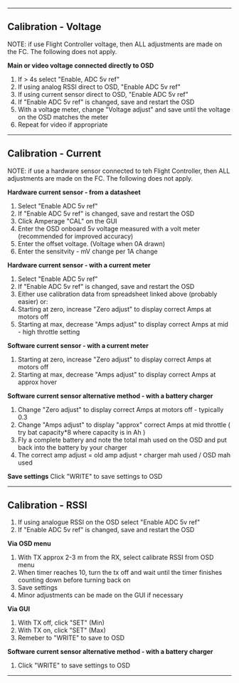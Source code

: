 
---

## Calibration - Voltage ##

NOTE: if use Flight Controller voltage, then ALL adjustments are made on the FC. The following does not apply.

**Main or video voltage connected directly to OSD**
  1. If > 4s select "Enable, ADC 5v ref"
  1. If using analog RSSI direct to OSD, "Enable ADC 5v ref"
  1. If using current sensor direct to OSD, "Enable ADC 5v ref"
  1. If "Enable ADC 5v ref" is changed, save and restart the OSD
  1. With a voltage meter, change "Voltage adjust" and save until the voltage on the OSD matches the meter
  1. Repeat for video if appropriate

---

## Calibration - Current ##

NOTE: if use a hardware sensor connected to teh Flight Controller, then ALL adjustments are made on the FC. The following does not apply.

**Hardware current sensor - from a datasheet**
  1. Select "Enable ADC 5v ref"
  1. If "Enable ADC 5v ref" is changed, save and restart the OSD
  1. Click Amperage "CAL" on the GUI
  1. Enter the OSD onboard 5v voltage measured with a volt meter (recommended for improved accuracy) 
  1. Enter the offset voltage. (Voltage when 0A drawn)
  1. Enter the sensitvity - mV change per 1A change

**Hardware current sensor - with a current meter**
  1. Select "Enable ADC 5v ref"
  1. If "Enable ADC 5v ref" is changed, save and restart the OSD
  1. Either use calibration data from spreadsheet linked above (probably easier) or: 
  1. Starting at zero, increase "Zero adjust" to display correct Amps at motors off
  1. Starting at max, decrease "Amps adjust" to display correct Amps at mid - high throttle setting

**Software current sensor - with a current meter**
  1. Starting at zero, increase "Zero adjust" to display correct Amps at motors off
  1. Starting at max, decrease "Amps adjust" to display correct Amps at approx hover

**Software current sensor alternative method - with a battery charger**
  1. Change "Zero adjust" to display correct Amps at motors off - typically 0.3
  1. Change "Amps adjust" to display "approx" correct Amps at mid throttle ( try bat capacity\*8 where capacity is in Ah )
  1. Fly a complete battery and note the total mah used on the OSD and put back into the battery by your charger
  1. The correct amp adjust = old amp adjust `*` charger mah used / OSD mah used

**Save settings**
  Click "WRITE" to save settings to OSD

---

## Calibration - RSSI ##

  1. If using analogue RSSI on the OSD select "Enable ADC 5v ref"
  1. If "Enable ADC 5v ref" is changed, save and restart the OSD

**Via OSD menu**
  1. With TX approx 2-3 m from the RX, select calibrate RSSI from OSD menu
  1. When timer reaches 10, turn the tx off and wait until the timer finishes counting down before turning back on
  1. Save settings
  1. Minor adjustments can be made on the GUI if necessary

**Via GUI**
  1. With TX off, click "SET" (Min)
  1. With TX on, click "SET" (Max)
  1. Remeber to "WRITE" to save to OSD

**Software current sensor alternative method - with a battery charger**
 1. Click "WRITE" to save settings to OSD

---

